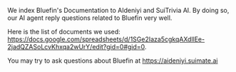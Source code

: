 We index Bluefin's Documentation to AIdeniyi and SuiTrivia AI. By doing so, our AI agent reply questions related to Bluefin very well.

Here is the list of documents we used: https://docs.google.com/spreadsheets/d/1SGe2Iaza5cgkqAXdllEe-2jadQZASoLcvKhxqa2wUrY/edit?gid=0#gid=0.

You may try to ask questions about Bluefin at https://aideniyi.suimate.ai
